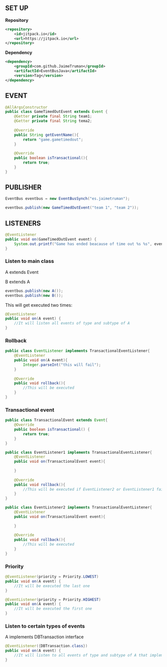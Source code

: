 ## SET UP
**Repository**
```xml
<repository>
    <id>jitpack.io</id>
    <url>https://jitpack.io</url>
</repository>
```

**Dependency**
```xml
<dependency>
    <groupId>com.github.JaimeTruman</groupId>
    <artifactId>EventBusJava</artifactId>
    <version>Tag</version>
</dependency>
```

## EVENT

```java
@AllArgsConstructor
public class GameTimedOutEvent extends Event {
    @Getter private final String team1;
    @Getter private final String tema2;
    
    @Override
    public String getEventName(){
        return "game.gametimedout";
    }
    
    @Override
    public boolean isTransactional(){
        return true;
    }
}
```

## PUBLISHER

```java
EventBus eventbus = new EventBusSynch("es.jaimetruman");

eventbus.publish(new GameTimedOutEvent("team 1", "team 2"));
```

## LISTENERS

```java
@EventListener
public void on(GameTimedOutEvent event) {
    System.out.printf("Game has ended beacause of time out %s %s", event.getTeam1(), event.getTeam2());
}
```
### Listen to main class

A extends Event

B extends A

```java
eventbus.publish(new A());
eventbus.publish(new B());
```
This will get executed two times:

```java
@EventListener
public void on(A event) {
    //It will listen all events of type and subtype of A
}
```

### Rollback

```java
public class EventListener implements TransactionalEventListener{
    @EventListener
    public void on(A event){
        Integer.parseInt("this will fail");
    }
    
    @Override
    public void rollback(){
        //This will be executed
    }
}
```

### Transactional event

```java
public class TransactionalEvent extends Event{
    @Override
    public boolean isTransactional() {
        return true;
    }
}
```

```java
public class EventListener1 implements TransactionalEventListener{
    @EventListener
    public void on(TransactionalEvent event){
        
    }
    
    @Override
    public void rollback(){
        //This will be executed if EventListener2 or EventListener1 fails
    }
}
```
```java
public class EventListener2 implements TransactionalEventListener{
    @EventListener
    public void on(TransactionalEvent event){
        
    }
    
    @Override
    public void rollback(){
        //This will be executed
    }
}
```

### Priority

```java
@EventListener(priority = Priority.LOWEST)
public void on(A event) {
    //It will be executed the last one
}

@EventListener(priority = Priority.HIGHEST)
public void on(A event) {
    //It will be executed the first one
}
```
### Listen to certain types of events

A implements DBTransaction interface

```java
@EventListener({DBTransaction.class})
public void on(A event) {
    //It will listen to all events of type and subtype of A that implements DBTransaction interface
}
```
